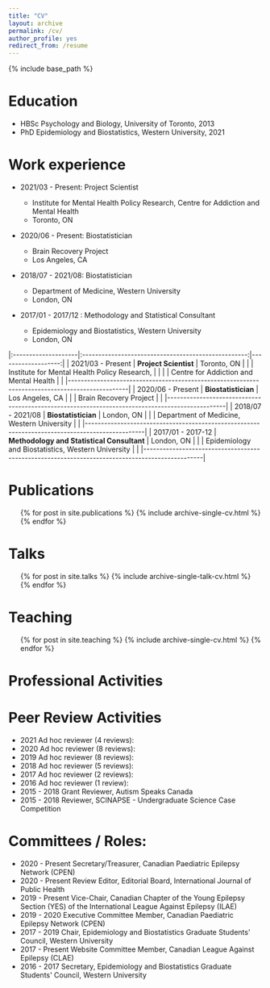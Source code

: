 ```yaml
---
title: "CV"
layout: archive
permalink: /cv/
author_profile: yes
redirect_from: /resume
---
```


{% include base_path %}

Education
======
* HBSc Psychology and Biology, University of Toronto, 2013
* PhD Epidemiology and Biostatistics, Western University, 2021


Work experience
======
* 2021/03 - Present: Project Scientist
  * Institute for Mental Health Policy Research, Centre for Addiction and Mental Health
  * Toronto, ON

* 2020/06 - Present:	Biostatistician
  * Brain Recovery Project
  * Los Angeles, CA
 
* 2018/07 - 2021/08:	Biostatistician
  * Department of Medicine, Western University
  * London, ON
  
* 2017/01 - 2017/12 :	Methodology and Statistical Consultant
  * Epidemiology and Biostatistics, Western University
  *  London, ON



|:--------------------|:---------------------------------------------------:|-------------------:|
| 2021/03 - Present   | **Project Scientist**                               | Toronto, ON        |
|                     | Institute for Mental Health Policy Research,        |                    |
|                     | Centre for Addiction and Mental Health              |                    |
|------------------------------------------------------------------------------------------------|
| 2020/06 - Present   | **Biostatistician**                                 | Los Angeles, CA    |
|                     | Brain Recovery Project                              |                    |
|------------------------------------------------------------------------------------------------|
| 2018/07 - 2021/08   | **Biostatistician**                                 | London, ON         |
|                     | Department of Medicine, Western University          |                    |
|------------------------------------------------------------------------------------------------|
| 2017/01 - 2017-12   | **Methodology and Statistical Consultant**          | London, ON         |
|                     | Epidemiology and Biostatistics, Western University  |                    |
|------------------------------------------------------------------------------------------------|


 
Publications
======
  <ul>{% for post in site.publications %}
    {% include archive-single-cv.html %}
  {% endfor %}</ul>
  
Talks
======
  <ul>{% for post in site.talks %}
    {% include archive-single-talk-cv.html %}
  {% endfor %}</ul>
  
Teaching
======
  <ul>{% for post in site.teaching %}
    {% include archive-single-cv.html %}
  {% endfor %}</ul>
  
  
Professional Activities 
======
# Peer Review Activities
* 2021 	Ad hoc reviewer (4 reviews):
* 2020	Ad hoc reviewer (8 reviews):
* 2019 	Ad hoc reviewer (8 reviews):
* 2018 	Ad hoc reviewer (5 reviews):
* 2017	Ad hoc reviewer (2 reviews):
* 2016	Ad hoc reviewer (1 review): 
* 2015 - 2018	Grant Reviewer, Autism Speaks Canada
* 2015 - 2018 	Reviewer, SCINAPSE - Undergraduate Science Case Competition


# Committees / Roles: 
* 2020 - Present 	Secretary/Treasurer, Canadian Paediatric Epilepsy Network (CPEN)
* 2020 - Present	Review Editor, Editorial Board, International Journal of Public Health 
* 2019 - Present	Vice-Chair, Canadian Chapter of the Young Epilepsy Section (YES) of the International League Against Epilepsy (ILAE)
* 2019 - 2020 	Executive Committee Member, Canadian Paediatric Epilepsy Network (CPEN)
* 2017 - 2019	Chair, Epidemiology and Biostatistics Graduate Students' Council, Western University 
* 2017 - Present	Website Committee Member, Canadian League Against Epilepsy (CLAE)
* 2016 - 2017 	Secretary, Epidemiology and Biostatistics Graduate Students' Council, Western University 

